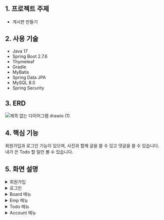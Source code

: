## 1. 프로젝트 주제
 - 게시판 만들기
## 2. 사용 기술
 - Java 17  
 - Spring Boot 2.7.6 
 - Thymeleaf  
 - Gradle  
 - MyBatis  
 - Spring Data JPA 
 - MySQL 8.0 
 - Spring Security 
## 3. ERD<br>
![제목 없는 다이어그램 drawio (1)](https://user-images.githubusercontent.com/113006963/209071245-503d5463-6da1-4332-bafd-ad3fb0e1ca68.png)
## 4. 핵심 기능
회원가입과 로그인 기능이 있으며, 사진과 함께 글을 쓸 수 있고 댓글을 쓸 수 있습니다.<br>
내가 쓴 Todo 할 일만 볼 수 있습니다.
## 5. 화면 설명
<details>
<summary>회원가입</summary>

![merge_from_ofoct](https://user-images.githubusercontent.com/113006963/209277509-7429e6d0-4ca5-47c9-a1f2-27b55afd0605.jpg)
- 아이디 중복 검사가 가능합니다.
</details>
<details>
<summary>로그인</summary>

![로그인](https://user-images.githubusercontent.com/113006963/209075540-19b9826c-9125-4833-b6d1-9c5be98c38d8.JPG)
 - SecurityFilterChain을 통하여 권한에 따른 접속을 제한합니다.<br>
 - User 권한을 가진 사용자들은 Board와 Todo 메뉴에 접근이 가능합니다. 따라서 해당 메뉴 접속 시 로그인은 필수입니다.<br>
</details>
<details>
 <summary>Board 메뉴</summary>
 
 </details>
 <details>
 <summary>Emp 메뉴</summary>
 
 </details>
 <details>
 <summary>Todo 메뉴</summary>
 
 ### (1) Todo 페이지
 ![todo](https://user-images.githubusercontent.com/113006963/209280242-ec1635d7-d176-489e-a27b-08e8880c9a5d.JPG)
 - 할일과 기한을 등록하면 리스트에 추가됩니다.
 - 내가 쓴 todo 리스트만 보게 하기 위해 Repository에서 작성자 컬럼을 조건으로 하는 쿼리를 생성해서 ajax를 통해 리스트를 불러옵니다.
 - 미완료 된 todo는 D-day가 보이게 하고, 하단에 진행중인 todo만 볼 수 있는 버튼을 따로 생성합니다.
 ### (2) Todo 수정
 ![todo수정](https://user-images.githubusercontent.com/113006963/209282145-69926671-8300-44f4-8c00-a60d18403b69.JPG)
 - 모달창을 띄워 값을 가져오고, 값을 변경하여 수정이 반영되도록 합니다.
 ### (3) Todo 검색
 ![사본 -검색결과](https://user-images.githubusercontent.com/113006963/209283042-497f6126-d967-4eb2-8e33-7a95f61a1cb9.jpg)
 - 'es'만 검색했을 때 'es'를 포함하는 Todo 검색 결과를 출력합니다.
 ### (4) Todo 삭제
 </details>
 <details>
 <summary>Account 메뉴</summary>
 
 ![merge_from_ofoct (1)](https://user-images.githubusercontent.com/113006963/209279395-4d28abd1-95b5-4130-8445-1272ce756791.jpg)
 - 비로그인 상태에서는 **로그인**, **회원가입**이 보이고, 로그인 상태에서는 **ID**와 **user이름**, **로그아웃**이 보입니다.
 </details>

